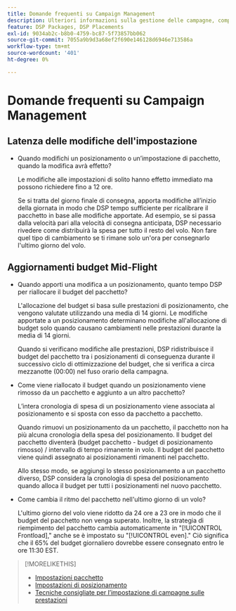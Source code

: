```yaml
---
title: Domande frequenti su Campaign Management
description: Ulteriori informazioni sulla gestione delle campagne, compreso il periodo di latenza per le modifiche e ciò che accade quando apporti modifiche al budget durante un volo.
feature: DSP Packages, DSP Placements
exl-id: 9034ab2c-b8b0-4759-bc87-5f73857bb062
source-git-commit: 7055a9b9d3a68ef2f690e146128d6946e713586a
workflow-type: tm+mt
source-wordcount: '401'
ht-degree: 0%

---
```


# Domande frequenti su Campaign Management

<!-- Most of this information should be moved into the relevant topics (especially editing topics). -->

## Latenza delle modifiche dell&#39;impostazione

* Quando modifichi un posizionamento o un’impostazione di pacchetto, quando la modifica avrà effetto?

   Le modifiche alle impostazioni di solito hanno effetto immediato ma possono richiedere fino a 12 ore.

   Se si tratta del giorno finale di consegna, apporta modifiche all’inizio della giornata in modo che DSP tempo sufficiente per ricalibrare il pacchetto in base alle modifiche apportate. Ad esempio, se si passa dalla velocità pari alla velocità di consegna anticipata, DSP necessario rivedere come distribuirà la spesa per tutto il resto del volo. Non fare quel tipo di cambiamento se ti rimane solo un&#39;ora per consegnarlo l&#39;ultimo giorno del volo.

## Aggiornamenti budget Mid-Flight

* Quando apporti una modifica a un posizionamento, quanto tempo DSP per riallocare il budget del pacchetto?

   L&#39;allocazione del budget si basa sulle prestazioni di posizionamento, che vengono valutate utilizzando una media di 14 giorni. Le modifiche apportate a un posizionamento determinano modifiche all&#39;allocazione di budget solo quando causano cambiamenti nelle prestazioni durante la media di 14 giorni.

   Quando si verificano modifiche alle prestazioni, DSP ridistribuisce il budget del pacchetto tra i posizionamenti di conseguenza durante il successivo ciclo di ottimizzazione del budget, che si verifica a circa mezzanotte (00:00) nel fuso orario della campagna.

* Come viene riallocato il budget quando un posizionamento viene rimosso da un pacchetto e aggiunto a un altro pacchetto?

   L’intera cronologia di spesa di un posizionamento viene associata al posizionamento e si sposta con esso da pacchetto a pacchetto.

   Quando rimuovi un posizionamento da un pacchetto, il pacchetto non ha più alcuna cronologia della spesa del posizionamento. Il budget del pacchetto diventerà (budget pacchetto - budget di posizionamento rimosso) / intervallo di tempo rimanente in volo. Il budget del pacchetto viene quindi assegnato ai posizionamenti rimanenti nel pacchetto.

   Allo stesso modo, se aggiungi lo stesso posizionamento a un pacchetto diverso, DSP considera la cronologia di spesa del posizionamento quando alloca il budget per tutti i posizionamenti nel nuovo pacchetto.

* Come cambia il ritmo del pacchetto nell&#39;ultimo giorno di un volo?

   L&#39;ultimo giorno del volo viene ridotto da 24 ore a 23 ore in modo che il budget del pacchetto non venga superato. Inoltre, la strategia di riempimento del pacchetto cambia automaticamente in &quot;[!UICONTROL Frontload],&quot; anche se è impostato su &quot;[!UICONTROL even].&quot; Ciò significa che il 65% del budget giornaliero dovrebbe essere consegnato entro le ore 11:30 EST.

>[!MORELIKETHIS]
>
>* [Impostazioni pacchetto](/help/dsp/campaign-management/packages/package-settings.md)
>* [Impostazioni di posizionamento](/help/dsp/campaign-management/placements/placement-settings.md)
>* [Tecniche consigliate per l’impostazione di campagne sulle prestazioni](/help/dsp/optimization/campaign-best-practices-performance.md)

